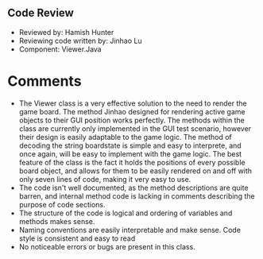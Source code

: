 ## Code Review


- Reviewed by: Hamish Hunter 
- Reviewing code written by: Jinhao Lu
- Component: Viewer.Java

# Comments
- The Viewer class is a very effective solution to the need to render the game board. The method Jinhao designed for rendering active game objects to their GUI position works perfectly. The methods within the class are currently only implemented in the GUI test scenario, however their design is easily adaptable to the game logic. The method of decoding the string boardstate is simple and easy to interprete, and once again, will be easy to implement with the game logic. The best feature of the class is the fact it holds the positions of every possible board object, and allows for them to be easily rendered on and off with only seven lines of code, making it very easy to use.
- The code isn't well documented, as the method descriptions are quite barren, and internal method code is lacking in comments describing the purpose of code sections.
- The structure of the code is logical and ordering of variables and methods makes sense.
- Naming conventions are easily interpretable and make sense. Code style is consistent and easy to read
- No noticeable errors or bugs are present in this class. 
